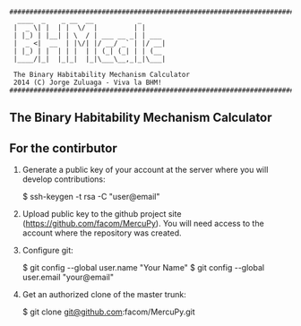 ```
################################################################################
  ____  _    _ __  __           _      
 |  _ \| |  | |  \/  |         | |     
 | |_) | |__| | \  / | ___ __ _| | ___ 
 |  _ <|  __  | |\/| |/ __/ _` | |/ __|
 | |_) | |  | | |  | | (_| (_| | | (__ 
 |____/|_|  |_|_|  |_|\___\__,_|_|\___|

 The Binary Habitability Mechanism Calculator
 2014 (C) Jorge Zuluaga - Viva la BHM!
################################################################################
```
The Binary Habitability Mechanism Calculator
--------------------------------------------

For the contirbutor
-------------------

1. Generate a public key of your account at the server where you will
   develop contributions:

   $ ssh-keygen -t rsa -C "user@email"

2. Upload public key to the github project site
   (https://github.com/facom/MercuPy).  You will need access to the
   account where the repository was created.

3. Configure git:

   $ git config --global user.name "Your Name"
   $ git config --global user.email "your@email"

4. Get an authorized clone of the master trunk:

   $ git clone git@github.com:facom/MercuPy.git

